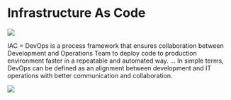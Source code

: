 # Infrastructure As Code

![](img/iac_overview.png)

IAC = DevOps is a process framework that ensures collaboration between Development and Operations Team to deploy code to production environment faster in a repeatable and automated way. ... In simple terms, DevOps can be defined as an alignment between development and IT operations with better communication and collaboration.


![](img/smartcontract_iac.png)

<!-- !!!include:smartcontract_toc -->